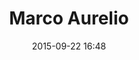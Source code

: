 ---
layout: artwork
title: Marco Aurelio
surface: png
link: https://commons.wikimedia.org/wiki/File:Marco_Aurelio_bronzo.JPG
source: wikipedia
name: luca corsato
image_url: /images/paintings/marcaurelio.png
image_thumb_url: /images/paintings/marcaurelio.png
date:   2015-09-22 16:48
tags: archeostickers male
---